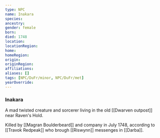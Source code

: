 ```yaml
---
type: NPC
name: Inakara
species: 
ancestry: 
gender: female
born: 
died: 1748
location: 
locationRegion:
home: 
homeRegion:
origin:
originRegion:
affiliations: 
aliases: []
tags: [NPC/DuFr/minor, NPC/DuFr/met]
yearOverride: 
---
```

### Inakara

A mad twisted creature and sorcerer living in the old [[Dwarven outpost]] near Raven's Hold. 

Killed by [[Magran Boulderbeard]] and company in July 1748, according to [[Travok Redpeak]] who brough [[Riswynn]] messenges in [[Darba]]. 

